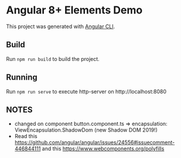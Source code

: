 # Angular 8+ Elements Demo

This project was generated with [Angular CLI](https://github.com/angular/angular-cli).

## Build

Run `npm run build` to build the project.

## Running

Run `npm run serve` to execute http-server on http://localhost:8080

## NOTES

* changed on component button.component.ts => encapsulation: ViewEncapsulation.ShadowDom (new Shadow DOM 2019!)
* Read this https://github.com/angular/angular/issues/24556#issuecomment-446844111 and this https://www.webcomponents.org/polyfills
